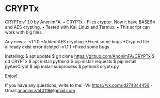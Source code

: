 # CRYPTx
CRYPTx v1.1.0 by AnonimFA.
• CRYPTx - Files crypter. Now it have BASE64 and AES crypting.
• Tested with Kali Linux and Termux.
• This script can work with big files.

Any news:
-v1.1.0
  *Added AES crypting
  *Fixed some bugs
  *Crypted file allready exist error deleted
-v1.1.1
  *Fixed some bugs

Installing:
$ apt update
$ git clone https://github.com/AnonimFA/CRYPTx
$ cd CRYPTx
$ apt install python3
$ pip install requests
$ pip install pyAesCrypt
$ pip install subprocess
$ python3 cryptx.py

Enjoy!

If you have any questions, write to me:
 -Vk https://vk.com/id274344456
 -Gmail anonimus140119@gmail.com
